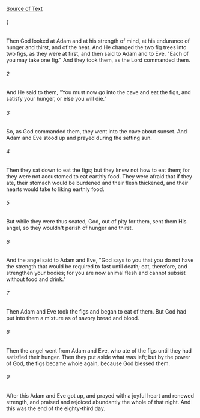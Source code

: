 [Source of Text](https://github.com/scrollmapper/bible_databases_deuterocanonical)

###### 1
Then God looked at Adam and at his strength of mind, at his endurance
of hunger and thirst, and of the heat.  And He changed the two fig
trees into two figs, as they were at first, and then said to Adam and
to Eve, "Each of you may take one fig."  And they took them, as the
Lord commanded them.

###### 2
And He said to them, "You must now go into the cave and eat the figs,
and satisfy your hunger, or else you will die."

###### 3
So, as God commanded them, they went into the cave about sunset.  And
Adam and Eve stood up and prayed during the setting sun.

###### 4
Then they sat down to eat the figs; but they knew not how to eat
them; for they were not accustomed to eat earthly food.  They were
afraid that if they ate, their stomach would be burdened and their
flesh thickened, and their hearts would take to liking earthly food.

###### 5
But while they were thus seated, God, out of pity for them, sent them
His angel, so they wouldn't perish of hunger and thirst.

###### 6
And the angel said to Adam and Eve, "God says to you that you do not
have the strength that would be required to fast until death; eat,
therefore, and strengthen your bodies; for you are now animal flesh and
cannot subsist without food and drink."

###### 7
Then Adam and Eve took the figs and began to eat of them.  But God
had put into them a mixture as of savory bread and blood.

###### 8
Then the angel went from Adam and Eve, who ate of the figs until they
had satisfied their hunger.  Then they put aside what was left; but by
the power of God, the figs became whole again, because God blessed them.

###### 9
After this Adam and Eve got up, and prayed with a joyful heart and
renewed strength, and praised and rejoiced abundantly the whole of that
night.  And this was the end of the eighty-third day.